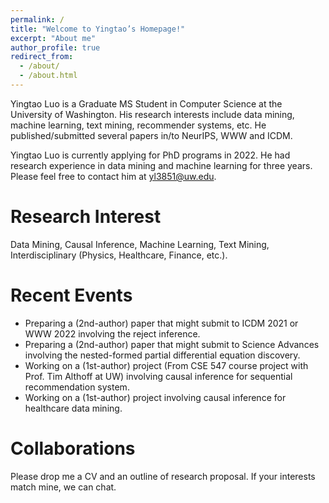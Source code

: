 ```yaml
---
permalink: /
title: "Welcome to Yingtao’s Homepage!"
excerpt: "About me"
author_profile: true
redirect_from: 
  - /about/
  - /about.html
---
```


Yingtao Luo is a Graduate MS Student in Computer Science at the University of Washington. His research interests include data mining, machine learning, text mining, recommender systems, etc. He published/submitted several papers in/to NeurIPS, WWW and ICDM.  

Yingtao Luo is currently applying for PhD programs in 2022. He had research experience in data mining and machine learning for three years. Please feel free to contact him at yl3851@uw.edu.

Research Interest
======
Data Mining, Causal Inference, Machine Learning, Text Mining, Interdisciplinary (Physics, Healthcare, Finance, etc.).

Recent Events
======
- Preparing a (2nd-author) paper that might submit to ICDM 2021 or WWW 2022 involving the reject inference.
- Preparing a (2nd-author) paper that might submit to Science Advances involving the nested-formed partial differential equation discovery.
- Working on a (1st-author) project (From CSE 547 course project with Prof. Tim Althoff at UW) involving causal inference for sequential recommendation system.
- Working on a (1st-author) project involving causal inference for healthcare data mining.

Collaborations
======
Please drop me a CV and an outline of research proposal. If your interests match mine, we can chat.
